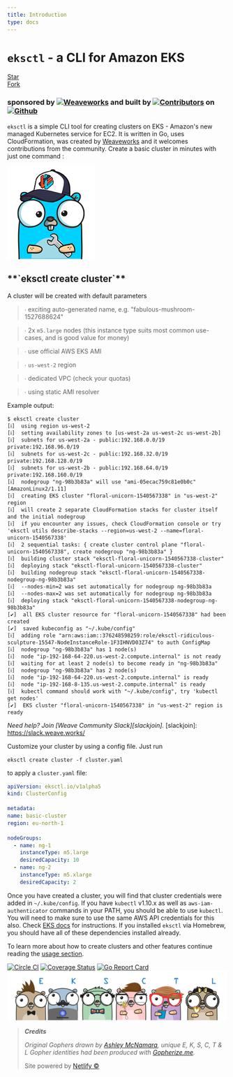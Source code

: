 ```yaml
---
title: Introduction
type: docs
---
```


# **`eksctl` - a CLI for Amazon EKS**

<div id="github"><script async defer src="https://buttons.github.io/buttons.js"></script><a class="github-button" href="https://github.com/weaveworks/eksctl" data-icon="octicon-star" data-show-count="true" aria-label="Star weaveworks/eksctl on GitHub">Star</a><div id="github-section"><a class="github-button" href="https://github.com/weaveworks/eksctl/fork" data-icon="octicon-repo-forked" data-show-count="true" aria-label="Fork weaveworks/eksctl on GitHub">Fork</a></div></div>

### sponsored by [![Weaveworks](introduction/images/weaveworks.svg#inline-ww)](https://www.weave.works/) and built by [![Contributors](introduction/images/gophers.png#inline)](https://github.com/weaveworks/eksctl/graphs/contributors) on [![Github](introduction/images/octocat.svg#inline)](https://github.com/weaveworks/eksctl)

`eksctl` is a simple CLI tool for creating clusters on EKS - Amazon's new managed Kubernetes service for EC2. It is
written in Go, uses CloudFormation, was created by [Weaveworks](https://www.weave.works/) and it welcomes
contributions from the community. Create a basic cluster in minutes with just one command :

![eksctl gopher](introduction/images/eksctl-gopher.png#bgright)

 <h2 id="intro-code">**`eksctl create cluster`**</h2>

A cluster will be created with default parameters

> ∙ exciting auto-generated name, e.g. "fabulous-mushroom-1527688624"

> ∙ 2x `m5.large` nodes (this instance type suits most common use-cases, and is good value for money)

> ∙ use official AWS EKS AMI

> ∙ `us-west-2` region

> ∙ dedicated VPC (check your quotas)

> ∙ using static AMI resolver

Example output:

```
$ eksctl create cluster
[ℹ]  using region us-west-2
[ℹ]  setting availability zones to [us-west-2a us-west-2c us-west-2b]
[ℹ]  subnets for us-west-2a - public:192.168.0.0/19 private:192.168.96.0/19
[ℹ]  subnets for us-west-2c - public:192.168.32.0/19 private:192.168.128.0/19
[ℹ]  subnets for us-west-2b - public:192.168.64.0/19 private:192.168.160.0/19
[ℹ]  nodegroup "ng-98b3b83a" will use "ami-05ecac759c81e0b0c" [AmazonLinux2/1.11]
[ℹ]  creating EKS cluster "floral-unicorn-1540567338" in "us-west-2" region
[ℹ]  will create 2 separate CloudFormation stacks for cluster itself and the initial nodegroup
[ℹ]  if you encounter any issues, check CloudFormation console or try 'eksctl utils describe-stacks --region=us-west-2 --name=floral-unicorn-1540567338'
[ℹ]  2 sequential tasks: { create cluster control plane "floral-unicorn-1540567338", create nodegroup "ng-98b3b83a" }
[ℹ]  building cluster stack "eksctl-floral-unicorn-1540567338-cluster"
[ℹ]  deploying stack "eksctl-floral-unicorn-1540567338-cluster"
[ℹ]  building nodegroup stack "eksctl-floral-unicorn-1540567338-nodegroup-ng-98b3b83a"
[ℹ]  --nodes-min=2 was set automatically for nodegroup ng-98b3b83a
[ℹ]  --nodes-max=2 was set automatically for nodegroup ng-98b3b83a
[ℹ]  deploying stack "eksctl-floral-unicorn-1540567338-nodegroup-ng-98b3b83a"
[✔]  all EKS cluster resource for "floral-unicorn-1540567338" had been created
[✔]  saved kubeconfig as "~/.kube/config"
[ℹ]  adding role "arn:aws:iam::376248598259:role/eksctl-ridiculous-sculpture-15547-NodeInstanceRole-1F3IHNVD03Z74" to auth ConfigMap
[ℹ]  nodegroup "ng-98b3b83a" has 1 node(s)
[ℹ]  node "ip-192-168-64-220.us-west-2.compute.internal" is not ready
[ℹ]  waiting for at least 2 node(s) to become ready in "ng-98b3b83a"
[ℹ]  nodegroup "ng-98b3b83a" has 2 node(s)
[ℹ]  node "ip-192-168-64-220.us-west-2.compute.internal" is ready
[ℹ]  node "ip-192-168-8-135.us-west-2.compute.internal" is ready
[ℹ]  kubectl command should work with "~/.kube/config", try 'kubectl get nodes'
[✔]  EKS cluster "floral-unicorn-1540567338" in "us-west-2" region is ready
```

_Need help? Join [Weave Community Slack][slackjoin]._
[slackjoin]: https://slack.weave.works/

Customize your cluster by using a config file. Just run

```
eksctl create cluster -f cluster.yaml
```

to apply a `cluster.yaml` file:

 <div id="styled-code">

```yaml
apiVersion: eksctl.io/v1alpha5
kind: ClusterConfig

metadata:
name: basic-cluster
region: eu-north-1

nodeGroups:
  - name: ng-1
    instanceType: m5.large
    desiredCapacity: 10
  - name: ng-2
    instanceType: m5.xlarge
    desiredCapacity: 2
```

</div>

Once you have created a cluster, you will find that cluster credentials were added in `~/.kube/config`. If you have
`kubectl` v1.10.x as well as `aws-iam-authenticator` commands in your PATH, you should be
able to use `kubectl`. You will need to make sure to use the same AWS API credentials for this also. Check
[EKS docs][ekskubectl] for instructions. If you installed `eksctl` via Homebrew, you should have all of these
dependencies installed already.

To learn more about how to create clusters and other features continue reading the
[usage section](usage/01-creating-and-managing-clusters/).

[ekskubectl]: https://docs.aws.amazon.com/eks/latest/userguide/configure-kubectl.html

[![Circle CI](https://circleci.com/gh/weaveworks/eksctl/tree/master.svg?style=shield)](https://circleci.com/gh/weaveworks/eksctl/tree/master) [![Coverage Status](https://coveralls.io/repos/github/weaveworks/eksctl/badge.svg?branch=master)](https://coveralls.io/github/weaveworks/eksctl?branch=master) [![Go Report Card](https://goreportcard.com/badge/github.com/weaveworks/eksctl)](https://goreportcard.com/report/github.com/weaveworks/eksctl)
![Gophers: E, K, S, C, T, & L](introduction/images/eksctl.png)

> **_Credits_**
>
> _Original Gophers drawn by [Ashley McNamara](https://twitter.com/ashleymcnamara), unique E, K, S, C, T & L Gopher identities had been produced with [Gopherize.me](https://gopherize.me/)._
>
> Site powered by [Netlify ©](https://netlify.com)
